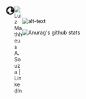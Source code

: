 [<img align="left" alt="insight-creator.com" width="22px" src="https://raw.githubusercontent.com/iconic/open-iconic/master/svg/globe.svg" />][website]
[<img align="left" alt="Luiz Mathheus A. Souza | LinkedIn" width="22px" src="https://cdn.jsdelivr.net/npm/simple-icons@v3/icons/linkedin.svg" />][linkedin]

<br>

![alt-text](https://github.com/Insight-Creator/Insight-Creator/blob/master/Image.png)


![Anurag's github stats](https://github-readme-stats.vercel.app/api?username=Insight-Creator&show_icons=true&theme=dark&count_private=true)

<br>
<br>

[website]: https://insight-creator.github.io/dev-profile/
[linkedin]: https://www.linkedin.com/in/luiz-affonsosouza/
